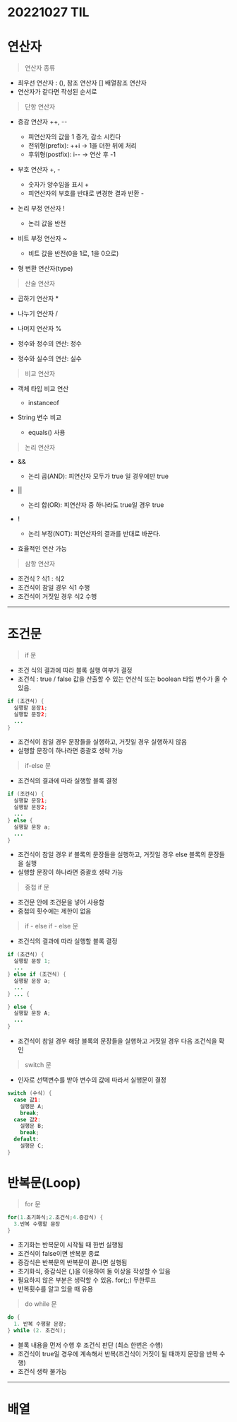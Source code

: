 # 20221027 TIL

# 연산자

> 연산자 종류

- 최우선 연산자 : (), 참조 연산자 [] 배열참조 연산자
- 연산자가 같다면 작성된 순서로

> 단항 연산자

- 증감 연산자 ++, --

  - 피연산자의 값을 1 증가, 감소 시킨다
  - 전위형(prefix): ++i -> 1을 더한 뒤에 처리
  - 후위형(postfix): i-- -> 연산 후 -1

- 부호 연산자 +, -

  - 숫자가 양수임을 표시 +
  - 피연산자의 부호를 반대로 변경한 결과 반환 -

- 논리 부정 연산자 !

  - 논리 값을 반전

- 비트 부정 연산자 ~

  - 비트 값을 반전(0을 1로, 1을 0으로)

- 형 변환 연산자(type)

> 산술 연산자

- 곱하기 연산자 *
- 나누기 연산자 /
- 나머지 연산자 %

- 정수와 정수의 연산: 정수
- 정수와 실수의 연산: 실수

> 비교 연산자

- 객체 타입 비교 연산

  - instanceof

- String 변수 비교

  - equals() 사용

> 논리 연산자

- &&

  - 논리 곱(AND): 피연산자 모두가 true 일 경우에만 true

- ||

  - 논리 합(OR): 피연산자 중 하나라도 true일 경우 true

- !

  - 논리 부정(NOT): 피연산자의 결과를 반대로 바꾼다.

- 효율적인 연산 가능

> 삼항 연산자

- 조건식 ? 식1 : 식2
- 조건식이 참일 경우 식1 수행
- 조건식이 거짓일 경우 식2 수행

---

# 조건문

> if 문

- 조건 식의 결과에 따라 블록 실행 여부가 결정
- 조건식 : true / false 값을 산출할 수 있는 연산식 또는 boolean 타입 변수가 올 수 있음.

```java
if (조건식) {
  실행할 문장1;
  실행할 문장2;
  ...
}
```

- 조건식이 참일 경우 문장들을 실행하고, 거짓일 경우 실행하지 않음
- 실행할 문장이 하나라면 중괄호 생략 가능

> if-else 문

- 조건식의 결과에 따라 실행할 블록 결정

```java
if (조건식) {
  실행할 문장1;
  실행할 문장2;
  ...
} else {
  실행할 문장 a;
  ...
}
```

- 조건식이 참일 경우 if 블록의 문장들을 실행하고, 거짓일 경우 else 블록의 문장들을 실행
- 실행할 문장이 하나라면 중괄호 생략 가능

> 중첩 if 문

- 조건문 안에 조건문을 넣어 사용함
- 중첩의 횟수에는 제한이 없음

> if - else if - else 문

- 조건식의 결과에 따라 실행할 블록 결정

```java
if (조건식) {
  실행할 문장 1;
  ...
} else if (조건식) {
  실행할 문장 a;
  ...
} ... {

} else {
  실행할 문장 A;
  ...
}
```

- 조건식이 참일 경우 해당 블록의 문장들을 실행하고 거짓일 경우 다음 조건식을 확인

> switch 문

- 인자로 선택변수를 받아 변수의 값에 따라서 실행문이 결정

```java
switch (수식) {
  case 값1:
    실행문 A;
    break;
  case 값2:
    실행문 B;
    break;
  default:
    실행문 C;
}
```

# 반복문(Loop)

> for 문

```java
for(1.초기화식;2.조건식;4.증감식) {
  3.반복 수행할 문장
}
```

- 초기화는 반복문이 시작될 때 한번 실행됨
- 조건식이 false이면 반복문 종료
- 증감식은 반복문의 반복문이 끝나면 실행됨
- 초기화식, 증감식은 (,)을 이용하여 둘 이상을 작성할 수 있음
- 필요하지 않은 부분은 생략할 수 있음. for(;;) 무한루프
- 반복횟수를 알고 있을 때 유용

> do while 문

```java
do {
  1. 반복 수행할 문장;
} while (2. 조건식);
```

- 블록 내용을 먼저 수행 후 조건식 판단 (최소 한번은 수행)
- 조건식이 true일 경우에 계속해서 반복(조건식이 거짓이 될 때까지 문장을 반복 수행)
- 조건식 생략 불가능

---

# 배열

